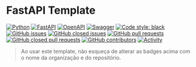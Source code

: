 # FastAPI Template

[![Python](https://img.shields.io/badge/python-3670A0?style=for-the-badge&logo=python&logoColor=ffdd54)](https://docs.python.org/3/)
[![FastAPI](https://img.shields.io/badge/FastAPI-005571?style=for-the-badge&logo=fastapi)](https://fastapi.tiangolo.com/)
[![OpenAPI](https://img.shields.io/badge/openapi-6BA539?style=for-the-badge&logo=openapi-initiative&logoColor=fff)](https://www.openapis.org/)
[![Swagger](https://img.shields.io/badge/-Swagger-%23Clojure?style=for-the-badge&logo=swagger&logoColor=white)](https://swagger.io/)
[![Code style: black](https://img.shields.io/badge/code%20style-black-000000.svg?style=for-the-badge)](https://black.readthedocs.io/en/stable/)
[![GitHub issues](https://img.shields.io/github/issues/bitwise-technology/fastapi-template?style=for-the-badge)](https://github.com/bitwise-technology/fastapi-template/issues)
[![GitHub closed issues](https://img.shields.io/github/issues-closed/bitwise-technology/fastapi-template?style=for-the-badge)](https://github.com/bitwise-technology/fastapi-template/issues?q=is%3Aissue+is%3Aclosed)
[![GitHub pull requests](https://img.shields.io/github/issues-pr/bitwise-technology/fastapi-template?style=for-the-badge)](https://github.com/bitwise-technology/fastapi-template/pulls)
[![GitHub closed pull requests](https://img.shields.io/github/issues-pr-closed/bitwise-technology/fastapi-template?style=for-the-badge)](https://github.com/bitwise-technology/fastapi-template/pulls?q=is%3Apr+is%3Aclosed)
[![GitHub contributors](https://img.shields.io/github/contributors/bitwise-technology/fastapi-template?style=for-the-badge)](https://github.com/bitwise-technology/fastapi-template/graphs/contributors)
[![Activity](https://img.shields.io/github/last-commit/bitwise-technology/fastapi-template?style=for-the-badge&label=most%20recent%20activity)](https://github.com/bitwise-technology/fastapi-template/pulse)

> Ao usar este template, não esqueça de alterar as badges acima com o nome da organização e do repositório.
